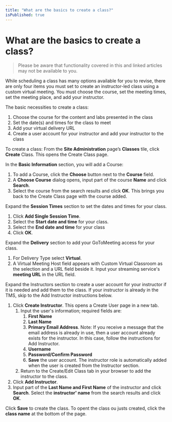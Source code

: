 ```yaml
---
title: "What are the basics to create a class?"
isPublished: true
---
```


# What are the basics to create a class? 

> Please be aware that functionality covered in this and linked articles may not be available to you.

While scheduling a class has many options available for you to revise, there are only four items you must set to create an instructor-led class using a custom virtual meeting. You must choose the course, set the meeting times, set the meeting place, and add your instructor.

The basic necessities to create a class:
1. Choose the course for the content and labs presented in the class
1. Set the date(s) and times for the class to meet
1. Add your virtual delivery URL
1. Create a user account for your instructor and add your instructor to the class

To create a class:
From the **Site Administration** page’s **Classes** tile, click **Create** Class. This opens the Create Class page.

In the **Basic Information** section, you will add a Course:
1. To add a Course, click the **Choose** button next to the **Course** field.
1. A **Choose Course** dialog opens, input part of the course **Name** and click **Search**.
1. Select the course from the search results and click **OK**. This brings you back to the Create Class page with the course added.

Expand the **Session Times** section to set the dates and times for your class.
1. Click **Add Single Session Time**.
1. Select the **Start date and time** for your class.
1. Select the **End date and time** for your class
1. Click **OK**.

Expand the **Delivery** section to add your GoToMeeting access for your class.
1. For Delivery Type select **Virtual**.
1. A Virtual Meeting Host field appears with Custom Virtual Classroom as the selection and a URL field beside it. Input your streaming service's **meeting URL** in the URL field.

Expand the Instructors section to create a user account for your instructor if it is needed and add them to the class. If your instructor is already in the TMS, skip to the Add Instructor instructions below.
1. Click **Create Instructor**. This opens a Create User page in a new tab.
    1. Input the user's information; required fields are:
        1. **First Name**
        1. **Last Name**
        1. **Primary Email Address**. Note: If you receive a message that the email address is already in use, then a user account already exists for the instructor. In this case, follow the instructions for Add Instructor.
        1. **Username**
        1. **Password/Confirm Password**
        1. **Save** the user account. The instructor role is automatically added when the user is created from the Instructor section.
    1. Return to the Create/Edit Class tab in your browser to add the instructor to the class.
1. Click **Add Instructor**.
1. Input part of the **Last Name and First Name** of the instructor and click **Search**. Select the **instructor' name** from the search results and click **OK**.

Click **Save** to create the class. To opent the class ou justs created, click the **class name** at the bottom of the page.
